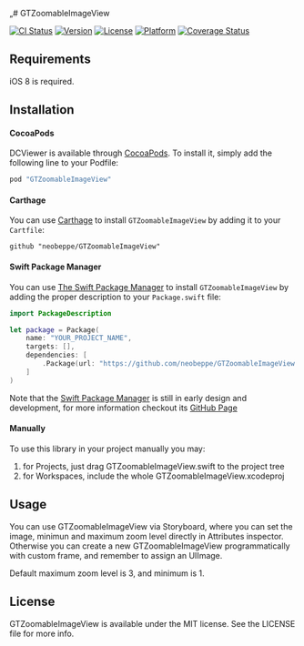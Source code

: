 „# GTZoomableImageView

[![CI Status](http://img.shields.io/travis/neobeppe/GTZoomableImageView.svg?style=flat)](https://travis-ci.org/neobeppe/GTZoomableImageView)
[![Version](https://img.shields.io/cocoapods/v/GTZoomableImageView.svg?style=flat)](http://cocoapods.org/pods/GTZoomableImageView)
[![License](https://img.shields.io/cocoapods/l/GTZoomableImageView.svg?style=flat)](http://cocoapods.org/pods/GTZoomableImageView)
[![Platform](https://img.shields.io/cocoapods/p/GTZoomableImageView.svg?style=flat)](http://cocoapods.org/pods/GTZoomableImageView)
[![Coverage Status](https://coveralls.io/repos/github/neobeppe/GTZoomableImageView/badge.svg?branch=master)](https://coveralls.io/github/neobeppe/GTZoomableImageView?branch=master)

## Requirements

iOS 8 is required.

## Installation

#### CocoaPods

DCViewer is available through [CocoaPods](http://cocoapods.org). To install
it, simply add the following line to your Podfile:

```ruby
pod "GTZoomableImageView"
```

#### Carthage

You can use [Carthage](https://github.com/Carthage/Carthage) to install `GTZoomableImageView` by adding it to your `Cartfile`:

```
github "neobeppe/GTZoomableImageView"
```

#### Swift Package Manager

You can use [The Swift Package Manager](https://swift.org/package-manager) to install `GTZoomableImageView` by adding the proper description to your `Package.swift` file:

```swift
import PackageDescription

let package = Package(
    name: "YOUR_PROJECT_NAME",
    targets: [],
    dependencies: [
        .Package(url: "https://github.com/neobeppe/GTZoomableImageView.git"),
    ]
)
```

Note that the [Swift Package Manager](https://swift.org/package-manager) is still in early design and development, for more information checkout its [GitHub Page](https://github.com/apple/swift-package-manager)

#### Manually

To use this library in your project manually you may:

1.  for Projects, just drag GTZoomableImageView.swift to the project tree
2.  for Workspaces, include the whole GTZoomableImageView.xcodeproj

## Usage

You can use GTZoomableImageView via Storyboard, where you can set the image, minimun and maximum zoom level directly in Attributes inspector.
Otherwise you can create a new GTZoomableImageView programmatically with custom frame, and remember to assign an UIImage.

Default maximum zoom level is 3, and minimum is 1.

## License

GTZoomableImageView is available under the MIT license. See the LICENSE file for more info.

